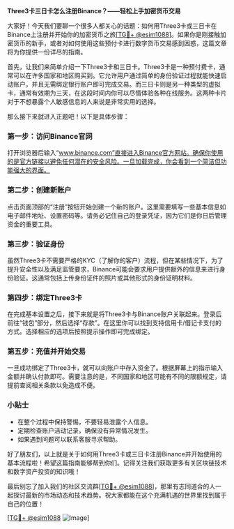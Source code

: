 **Three3卡三日卡怎么注册Binance？——轻松上手加密货币交易**

大家好！今天我们要聊一个很多人都关心的话题：如何用Three3卡或三日卡在Binance上注册并开始你的加密货币之旅[[TG💪+ @esim1088](https://t.me/s/esim1088)]。如果你是刚接触加密货币的新手，或者对如何使用这些预付卡进行数字货币交易感到困惑，这篇文章将为你提供一份详尽的指南。

首先，让我们来简单介绍一下Three3卡和三日卡。Three3卡是一种预付费卡，通常可以在许多国家和地区购买到。它允许用户通过简单的身份验证过程就能快速启动账户，并且无需绑定银行账户即可完成交易。而三日卡则是另一种类型的虚拟卡，通常有效期为三天，在这段时间内你可以尽情体验各种在线服务。这两种卡片对于不想暴露个人敏感信息的人来说是非常实用的选择。

那么接下来就进入正题吧！以下是具体步骤：

### 第一步：访问Binance官网

打开浏览器后输入“www.binance.com”直接进入Binance官方网站。确保你使用的是官方链接以避免任何潜在的安全风险。一旦加载完成，你会看到一个简洁但功能强大的界面。

### 第二步：创建新账户

点击页面顶部的“注册”按钮开始创建一个新的账户。这里需要填写一些基本信息如电子邮件地址、设置密码等。请务必记住自己的登录凭证，因为它们是你日后管理资金的重要工具。

### 第三步：验证身份

虽然Three3卡不需要严格的KYC（了解你的客户）流程，但在某些情况下，为了提升安全性以及满足监管要求，Binance可能会要求用户提供额外的信息来进行身份验证。这通常包括上传身份证件的照片或其他形式的身份证明材料。

### 第四步：绑定Three3卡

在完成基本设置之后，接下来就是将Three3卡与Binance账户关联起来。登录后前往“钱包”部分，然后选择“存款”。在这里你可以找到支持信用卡/借记卡支付的方式。选择相应的选项后按照提示操作即可完成绑定。

### 第五步：充值并开始交易

一旦成功绑定了Three3卡，就可以向账户中存入资金了。根据屏幕上的指示输入金额并确认付款即可。需要注意的是，不同国家和地区可能有不同的限额规定，请提前查阅相关条款以免造成不便。

### 小贴士

- 在整个过程中保持警惕，不要轻易泄露个人信息。
- 定期检查账户活动记录，确保没有异常情况发生。
- 如果遇到问题可以联系客服寻求帮助。

好了朋友们，以上就是关于如何用Three3卡或三日卡注册Binance并开始使用的基本流程啦！希望这篇指南能够帮到你们。记得关注我们获取更多有关区块链技术和数字资产投资的知识哦！

最后别忘了加入我们的社区交流群[[TG💪+ @esim1088](https://t.me/s/esim1088)]，那里有志同道合的人一起探讨最新的市场动态和技术趋势。祝大家都能在这个充满机遇的世界里找到属于自己的位置！

[[TG💪+ @esim1088](https://t.me/s/esim1088) ![Image](https://i.postimg.cc/4NQfJmqS/Snipaste-2025-05-13-00-14-12.png)]